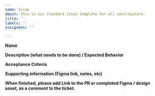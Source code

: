 ```yaml
---
name: Issue
about: This is our standard issue template for all contributors.
title: ''
labels: ''
assignees: ''

---
```


**Name**

**Description (what needs to be done) / Expected Behavior**

**Acceptance Criteria**

**Supporting information (Figma link, notes, etc)**

**When finished, please add Link to the PR or completed Figma / design asset, as a comment to the ticket.**
